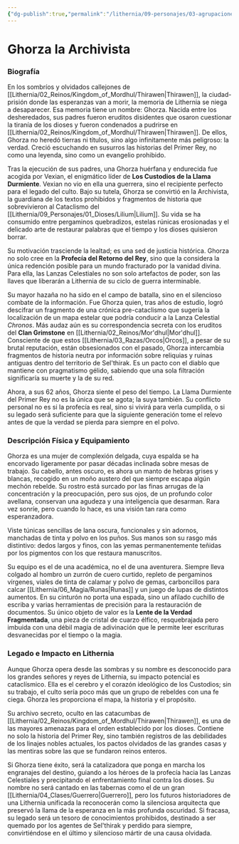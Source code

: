 ```yaml
---
{"dg-publish":true,"permalink":"/lithernia/09-personajes/03-agrupaciones/los-custodios-de-la-llama-durmiente/ghorza-la-archivista/","tags":["lithernia","personajes","Culto","Archivista","Thirawen","Profecía del Retorno"]}
---
```


# Ghorza la Archivista

### Biografía

En los sombríos y olvidados callejones de [[Lithernia/02_Reinos/Kingdom_of_Mordhul/Thirawen\|Thirawen]], la ciudad-prisión donde las esperanzas van a morir, la memoria de Lithernia se niega a desaparecer. Esa memoria tiene un nombre: Ghorza. Nacida entre los desheredados, sus padres fueron eruditos disidentes que osaron cuestionar la tiranía de los dioses y fueron condenados a pudrirse en [[Lithernia/02_Reinos/Kingdom_of_Mordhul/Thirawen\|Thirawen]]. De ellos, Ghorza no heredó tierras ni títulos, sino algo infinitamente más peligroso: la verdad. Creció escuchando en susurros las historias del Primer Rey, no como una leyenda, sino como un evangelio prohibido.

Tras la ejecución de sus padres, una Ghorza huérfana y endurecida fue acogida por Vexian, el enigmático líder de **Los Custodios de la Llama Durmiente**. Vexian no vio en ella una guerrera, sino el recipiente perfecto para el legado del culto. Bajo su tutela, Ghorza se convirtió en la Archivista, la guardiana de los textos prohibidos y fragmentos de historia que sobrevivieron al Cataclismo del [[Lithernia/09_Personajes/01_Dioses/Lilium\|Lilium]]. Su vida se ha consumido entre pergaminos quebradizos, estelas rúnicas erosionadas y el delicado arte de restaurar palabras que el tiempo y los dioses quisieron borrar.

Su motivación trasciende la lealtad; es una sed de justicia histórica. Ghorza no solo cree en la **Profecía del Retorno del Rey**, sino que la considera la única redención posible para un mundo fracturado por la vanidad divina. Para ella, las Lanzas Celestiales no son solo artefactos de poder, son las llaves que liberarán a Lithernia de su ciclo de guerra interminable.

Su mayor hazaña no ha sido en el campo de batalla, sino en el silencioso combate de la información. Fue Ghorza quien, tras años de estudio, logró descifrar un fragmento de una crónica pre-cataclismo que sugería la localización de un mapa estelar que podría conducir a la Lanza Celestial *Chronos*. Más audaz aún es su correspondencia secreta con los eruditos del **Clan Grimstone** en [[Lithernia/02_Reinos/Mor'dhul\|Mor'dhul]]. Consciente de que estos [[Lithernia/03_Razas/Orcos\|Orcos]], a pesar de su brutal reputación, están obsesionados con el pasado, Ghorza intercambia fragmentos de historia neutra por información sobre reliquias y ruinas antiguas dentro del territorio de Sel'thirak. Es un pacto con el diablo que mantiene con pragmatismo gélido, sabiendo que una sola filtración significaría su muerte y la de su red.

Ahora, a sus 62 años, Ghorza siente el peso del tiempo. La Llama Durmiente del Primer Rey no es la única que se agota; la suya también. Su conflicto personal no es si la profecía es real, sino si vivirá para verla cumplida, o si su legado será suficiente para que la siguiente generación tome el relevo antes de que la verdad se pierda para siempre en el polvo.

### Descripción Física y Equipamiento

Ghorza es una mujer de complexión delgada, cuya espalda se ha encorvado ligeramente por pasar décadas inclinada sobre mesas de trabajo. Su cabello, antes oscuro, es ahora un manto de hebras grises y blancas, recogido en un moño austero del que siempre escapa algún mechón rebelde. Su rostro está surcado por las finas arrugas de la concentración y la preocupación, pero sus ojos, de un profundo color avellana, conservan una agudeza y una inteligencia que desarman. Rara vez sonríe, pero cuando lo hace, es una visión tan rara como esperanzadora.

Viste túnicas sencillas de lana oscura, funcionales y sin adornos, manchadas de tinta y polvo en los puños. Sus manos son su rasgo más distintivo: dedos largos y finos, con las yemas permanentemente teñidas por los pigmentos con los que restaura manuscritos.

Su equipo es el de una académica, no el de una aventurera. Siempre lleva colgado al hombro un zurrón de cuero curtido, repleto de pergaminos vírgenes, viales de tinta de calamar y polvo de gemas, carboncillos para calcar [[Lithernia/06_Magia/Runas\|Runas]] y un juego de lupas de distintos aumentos. En su cinturón no porta una espada, sino un afilado cuchillo de escriba y varias herramientas de precisión para la restauración de documentos. Su único objeto de valor es la **Lente de la Verdad Fragmentada**, una pieza de cristal de cuarzo élfico, resquebrajada pero imbuida con una débil magia de adivinación que le permite leer escrituras desvanecidas por el tiempo o la magia.

### Legado e Impacto en Lithernia

Aunque Ghorza opera desde las sombras y su nombre es desconocido para los grandes señores y reyes de Lithernia, su impacto potencial es cataclísmico. Ella es el cerebro y el corazón ideológico de los Custodios; sin su trabajo, el culto sería poco más que un grupo de rebeldes con una fe ciega. Ghorza les proporciona el mapa, la historia y el propósito.

Su archivo secreto, oculto en las catacumbas de [[Lithernia/02_Reinos/Kingdom_of_Mordhul/Thirawen\|Thirawen]], es una de las mayores amenazas para el orden establecido por los dioses. Contiene no solo la historia del Primer Rey, sino también registros de las debilidades de los linajes nobles actuales, los pactos olvidados de las grandes casas y las mentiras sobre las que se fundaron reinos enteros.

Si Ghorza tiene éxito, será la catalizadora que ponga en marcha los engranajes del destino, guiando a los héroes de la profecía hacia las Lanzas Celestiales y precipitando el enfrentamiento final contra los dioses. Su nombre no será cantado en las tabernas como el de un gran [[Lithernia/04_Clases/Guerrero\|Guerrero]], pero los futuros historiadores de una Lithernia unificada la reconocerán como la silenciosa arquitecta que preservó la llama de la esperanza en la más profunda oscuridad. Si fracasa, su legado será un tesoro de conocimientos prohibidos, destinado a ser quemado por los agentes de Sel'thirak y perdido para siempre, convirtiéndose en el último y silencioso mártir de una causa olvidada.
